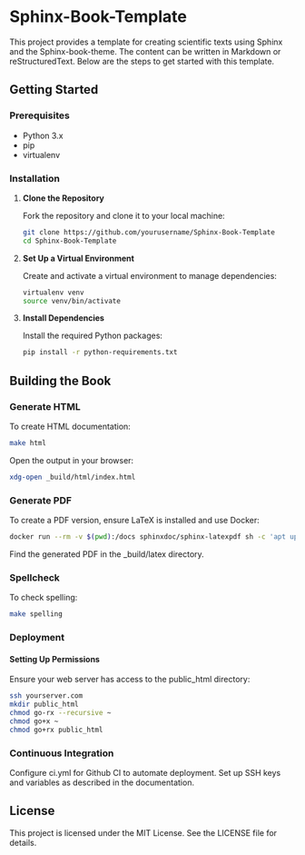 # Sphinx-Book-Template

This project provides a template for creating scientific texts using Sphinx and the Sphinx-book-theme. The content can be written in Markdown or reStructuredText. Below are the steps to get started with this template.

## Getting Started

### Prerequisites
- Python 3.x
- pip
- virtualenv

### Installation

1. **Clone the Repository**

    Fork the repository and clone it to your local machine:

    ```sh
    git clone https://github.com/yourusername/Sphinx-Book-Template
    cd Sphinx-Book-Template
    ```

2. **Set Up a Virtual Environment**

    Create and activate a virtual environment to manage dependencies:

    ```sh
    virtualenv venv
    source venv/bin/activate
    ```

3. **Install Dependencies**

    Install the required Python packages:

    ```sh
    pip install -r python-requirements.txt
    ```

## Building the Book

### Generate HTML

To create HTML documentation:

```sh
make html
```

Open the output in your browser:

```sh
xdg-open _build/html/index.html
```

### Generate PDF

To create a PDF version, ensure LaTeX is installed and use Docker:
```sh
docker run --rm -v $(pwd):/docs sphinxdoc/sphinx-latexpdf sh -c 'apt update; apt install -y enchant-2; pip install -U -r python-requirements.txt; make latexpdf'
```

Find the generated PDF in the _build/latex directory.

### Spellcheck

To check spelling:

```sh
make spelling
```

### Deployment

#### Setting Up Permissions

Ensure your web server has access to the public_html directory:

```sh
ssh yourserver.com
mkdir public_html
chmod go-rx --recursive ~
chmod go+x ~
chmod go+rx public_html
```

### Continuous Integration

Configure ci.yml for Github CI to automate deployment. Set up SSH keys and variables as described in the documentation.

## License

This project is licensed under the MIT License. See the LICENSE file for details.